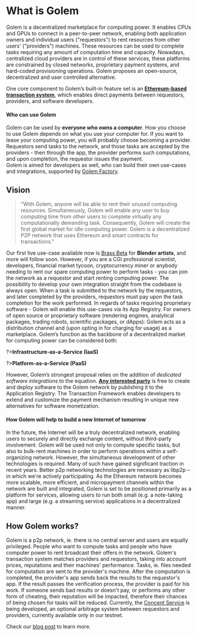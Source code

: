 # What is Golem 

Golem is a decentralized marketplace for computing power. It enables CPUs and GPUs to connect in a peer-to-peer network, enabling both application owners and individual users ("requestors") to rent resources from other users’ ("providers") machines. These resources can be used to complete tasks requiring any amount of computation time and capacity. 
Nowadays, centralized cloud providers are in control of these services, these platforms are constrained by closed networks, proprietary payment systems, and hard-coded provisioning operations. Golem proposes an open-source, decentralized and user controlled alternative.
 
One core component to Golem’s built-in feature set is an [**Ethereum-based transaction system**](/About/payments), which enables direct payments between requestors, providers, and software developers.

#### Who can use Golem 

Golem can be used by **everyone who owns a computer**. How you choose to use Golem depends on what you use your computer for. If you want to lease your computing power, you will probably choose becoming a provider. Requestors send tasks to the network, and those tasks are accepted by the providers - then through the app, the provider performs such computations, and upon completion, the requestor issues the payment.  
Golem is aimed for developers as well, who can build their own use-cases and integrations, supported by
[Golem Factory](/About/Use-Cases).

## Vision
> "With Golem, anyone will be able to rent their unused computing resources. Simultaneously, Golem will enable any user to buy computing time from other users to complete virtually any computationally demanding task. Consequently, Golem will create the first global market for idle computing power. Golem is a decentralized P2P network that uses Ethereum and smart contracts for transactions."

Our first live use-case available now is [Brass Beta](/Products/Brass-Beta/Understanding-Beta) for **Blender artists**, and more will follow soon. However, if you are a CGI professional scientist, developers, financial market tycoon, cryptocurrency miner or anybody needing to rent our spare computing power to perform tasks - you can join the network as a requestor and start renting computing power. The possibility to develop your own integration straight from the codebase is always open. 
When a task is submitted to the network by the requestors, and later completed by the providers, requestors must pay upon the task completion for the work performed. 
In regards of tasks requiring proprietary software - Golem will enable this use-cases via its App Registry. 
For owners of open source or proprietary software (rendering engines, analytical packages, trading robots, scientific packages, or dApps): Golem acts as a distribution channel and (upon opting in for charging for usage) as a marketplace.
Golem’s function as the backbone of a decentralized market for computing power can be considered both:

?>**Infrastructure-as-a-Service (IaaS)**

?>**Platform-as-a-Service (PaaS)**

However, Golem’s strongest proposal relies on the addition of *dedicated software integrations* to the equation. [**Any interested party**](/About/Use-Cases) is free to create and deploy software to the Golem network by publishing it to the Application Registry. The Transaction Framework enables developers to extend and customize the payment mechanism resulting in unique new alternatives for software monetization. 

#### How Golem will help to build a new Internet of tomorrow

In the future, the Internet will be a truly decentralized network, enabling users to securely and directly exchange content, without third-party involvement. Golem will be used not only to compute specific tasks, but also to bulk-rent machines in order to perform operations within a self-organizing network. 
However, the simultaneous development of other technologies is required. Many of such have gained significant traction in recent years. Better p2p networking technologies are necessary as libp2p – in which we're actively participating. As the Ethereum network becomes more scalable, more efficient, and micropayment channels within the network are built and integrated, Golem is set to be positioned primarily as a platform for services, allowing users to run both small (e.g. a note-taking app) and large (e.g. a streaming service) applications in a decentralized manner.


## How Golem works?

Golem is a p2p network, ie. there is no central server and users are equally privileged. People who want to compute tasks and people who have computer power to rent broadcast their offers in the network. Golem's transaction system matches providers and requestors, taking into account prices, reputations and their machines' performance. Tasks, ie. files needed for computation are sent to the provider's machine. After the computation is completed, the provider's app sends back the results to the requestor's app. If the result passes the verification process, the provider is paid for his work. If someone sends bad results or doesn't pay, or performs any other form of cheating, their reputation will be impacted, therefore their chances of being chosen for tasks will be reduced. Currently, the [Concent Service](Products/Brass-Beta/Usage?id=concent-service) is being developed, an optional arbitrage system between requestors and providers, currently available only in our testnet.

Check our [blog post](https://blog.golemproject.net/golem-architecture/) to learn more.

